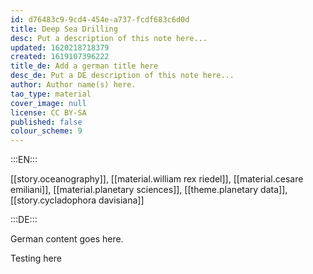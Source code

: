 ```yaml
---
id: d76483c9-9cd4-454e-a737-fcdf683c6d0d
title: Deep Sea Drilling
desc: Put a description of this note here...
updated: 1620218718379
created: 1619107396222
title_de: Add a german title here
desc_de: Put a DE description of this note here...
author: Author name(s) here.
tao_type: material
cover_image: null
license: CC BY-SA
published: false
colour_scheme: 9
---
```


:::EN:::

[[story.oceanography]], [[material.william rex riedel]], [[material.cesare emiliani]], [[material.planetary sciences]], [[theme.planetary data]], [[story.cycladophora davisiana]]

:::DE:::

German content goes here.

Testing here
